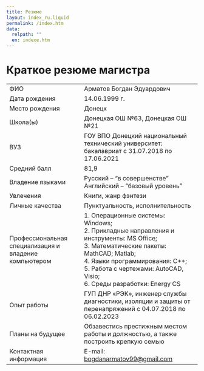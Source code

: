 ```yaml
---
title: Резюме
layout: index_ru.liquid
permalink: /index.htm
data:
  relpath: ""
  en: indexe.htm
---
```

# Краткое резюме магистра

<table id="resume">
<tr>
  <td>ФИО</td>
  <td>Арматов Богдан Эдуардович</td>
</tr>
<tr>
  <td>Дата рождения</td>
  <td>14.06.1999 г.</td>
</tr>
<tr>
  <td>Место рождения</td>
  <td>Донецк</td>
</tr>
<tr>
  <td>Школа(ы)</td>
  <td>Донецкая ОШ №63, Донецкая ОШ №21</td>
</tr>
<tr>
  <td>ВУЗ</td>
  <td>ГОУ ВПО Донецкий национальный технический университет:
  <br>бакалавриат с 31.07.2018 по 17.06.2021
  </td>
</tr>
<tr>
  <td>Средний балл</td>
  <td>81,9</td>
</tr>
<tr>
  <td>Владение языками</td>
  <td>Русский – <q>в совершенстве</q>
  <br>Английский – <q>базовый уровень</q></td>
</tr>
<tr>
  <td>Увлечения</td>
  <td>Книги, жанр фэнтези</td>
</tr>
<tr>
  <td>Личные качества</td>
  <td>Пунктуальность, исполнительность</td>
</tr>
<tr>
  <td>Профессиональная специализация и владение компьютером</td>
  <td>1. Операционные системы: Windows;
  <br>2. Прикладные направления и инструменты: MS Office;
  <br>3. Математические пакеты: MathCAD; Matlab;
  <br>4. Языки программирования: С++;
  <br>5. Работа с чертежами: AutoCAD, Visio;
  <br>6. Среды разработки: Energy CS
  </td>
</tr>
<tr>
  <td>Опыт работы</td>
  <td>ГУП ДНР «РЭК», инженер службы диагностики, изоляции и защиты от перенапряжений с 04.07.2018 по 06.02.2023</td>
</tr>
<tr>
  <td>Планы на будущее</td>
  <td>Обзавестись престижным местом работы и должностью, а также построить крепкую семью</td>
</tr>
<tr>
  <td>Контактная информация</td>
  <td>E-mail: <a href="mailto:bogdanarmatov99@gmail.com">bogdanarmatov99@gmail.com</a></td>
</tr>
</table>

